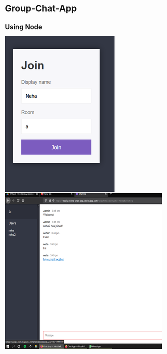 
<h1>Group-Chat-App</h1>
<h2>Using Node </h2>

<img src="chat1.png" height=500/>
<img src="chat2.png"height=500/>

